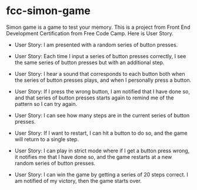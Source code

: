 # fcc-simon-game

Simon game is a game to test your memory. This is a project from Front End Development Certification from Free Code Camp. Here is User Story.

- User Story: I am presented with a random series of button presses.

- User Story: Each time I input a series of button presses correctly, I see the same series of button presses but with an additional step.

- User Story: I hear a sound that corresponds to each button both when the series of button presses plays, and when I personally press a button.

- User Story: If I press the wrong button, I am notified that I have done so, and that series of button presses starts again to remind me of the pattern so I can try again.

- User Story: I can see how many steps are in the current series of button presses.

- User Story: If I want to restart, I can hit a button to do so, and the game will return to a single step.

- User Story: I can play in strict mode where if I get a button press wrong, it notifies me that I have done so, and the game restarts at a new random series of button presses.

- User Story: I can win the game by getting a series of 20 steps correct. I am notified of my victory, then the game starts over.
